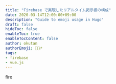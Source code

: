 ```yaml
---
title: "Firebase で実現したリアルタイム掲示板の構成"
date: 2020-03-14T12:00:00+09:00
description: "Guide to emoji usage in Hugo"
draft: false
hideToc: false
enableToc: true
enableTocContent: false
author: okutan
authorEmoji: 🧙🏻‍♂️
tags: 
- firebase
- vue.js
---
```

fire